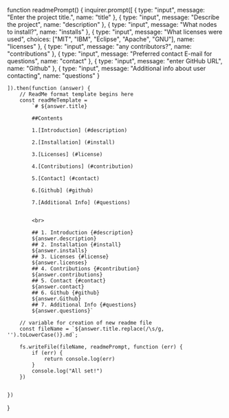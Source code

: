 function readmePrompt() {
    inquirer.prompt([
        {
            type: "input",
            message: "Enter the project title.",
            name: "title"
        },
        {
            type: "input",
            message: "Describe the project",
            name: "description"
        },
        {
            type: "input",
            message: "What nodes to install?",
            name: "installs"
        },
        {
            type: "input",
            message: "What licenses were used",
            choices:
                ["MIT",
                    "IBM",
                    "Eclipse",
                    "Apache",
                    "GNU"],
            name: "licenses"
        },
        {
            type: "input",
            message: "any contributors?",
            name: "contributions"
        },
        {
            type: "input",
            message: "Preferred contact E-mail for questions",
            name: "contact"
        },
        {
            type: "input",
            message: "enter GitHub URL",
            name: "Github"
        },
        {
            type: "input",
            message: "Additional info about user contacting",
            name: "questions"
        }

    ]).then(function (answer) {
        // ReadMe format template begins here
        const readMeTemplate =
            `# ${answer.title}
            
            ##Contents
            
            1.[Introduction] (#description)
               
            2.[Installation] (#install)
            
            3.[Licenses] (#license)
            
            4.[Contributions] (#contribution)
            
            5.[Contact] (#contact)
            
            6.[Github] (#github)
            
            7.[Additional Info] (#questions)
            
            
            <br>
             
            ## 1. Introduction {#description}
            ${answer.description}
            ## 2. Installation {#install}
            ${answer.installs}
            ## 3. Licenses {#license}
            ${answer.licenses}
            ## 4. Contributions {#contribution}
            ${answer.contributions}
            ## 5. Contact {#contact}
            ${answer.contact}
            ## 6. Github {#github}
            ${answer.Github}
            ## 7. Additional Info {#questions}
            ${answer.questions}`

        // variable for creation of new readme file
        const fileName = `${answer.title.replace(/\s/g, '').toLowerCase()}.md`;

        fs.writeFile(fileName, readmePrompt, function (err) {
            if (err) {
                return console.log(err)
            }
            console.log("All set!")
        })


    })


}